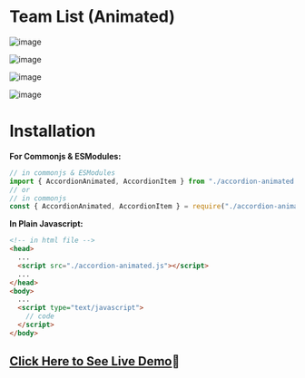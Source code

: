 # Team List (Animated)

![image](https://user-images.githubusercontent.com/31973579/159147603-c5d33f72-f0f7-474f-9e4b-3fc144e4cc25.png)

![image](https://user-images.githubusercontent.com/31973579/159147679-97f1849c-dd17-431a-a8b9-1b0f4f184e28.png)

![image](https://user-images.githubusercontent.com/31973579/159147636-ae926538-68ab-4ae0-bc7a-a4368590206b.png)

![image](https://user-images.githubusercontent.com/31973579/159147711-8d777ebf-52c3-4193-9fbd-41a02478887c.png)

# Installation

**For Commonjs & ESModules:**

```js
// in commonjs & ESModules
import { AccordionAnimated, AccordionItem } from "./accordion-animated.js";
// or
// in commonjs
const { AccordionAnimated, AccordionItem } = require("./accordion-animated.js");
```

**In Plain Javascript:**

```html
<!-- in html file -->
<head>
  ...
  <script src="./accordion-animated.js"></script>
  ...
</head>
<body>
  ...
  <script type="text/javascript">
    // code
  </script>
</body>
```


## [Click Here to See Live Demo](https://sllujaan.github.io/accordion-animated-smooth/)🚀
